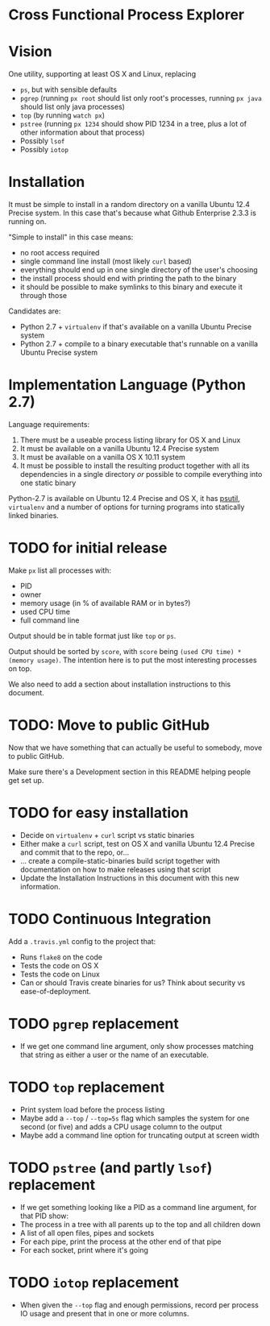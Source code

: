 # Cross Functional Process Explorer

# Vision
One utility, supporting at least OS X and Linux, replacing
* `ps`, but with sensible defaults
* `pgrep` (running `px root` should list only root's processes, running
`px java` should list only java processes)
* `top` (by running `watch px`)
* `pstree` (running `px 1234` should show PID 1234 in a tree, plus a lot of
other information about that process)
* Possibly `lsof`
* Possibly `iotop`

# Installation

It must be simple to install in a random directory on a vanilla
Ubuntu 12.4 Precise system. In this case that's because what Github Enterprise
2.3.3 is running on.

"Simple to install" in this case means:
* no root access required
* single command line install (most likely `curl` based)
* everything should end up in one single directory of the user's choosing
* the install process should end with printing the path to the binary
* it should be possible to make symlinks to this binary and execute it through
those

Candidates are:
* Python 2.7 + `virtualenv` if that's available on a vanilla Ubuntu Precise
system
* Python 2.7 + compile to a binary executable that's runnable on a vanilla
Ubuntu Precise system

# Implementation Language (Python 2.7)
Language requirements:
1. There must be a useable process listing library for OS X and Linux
2. It must be available on a vanilla Ubuntu 12.4 Precise system
3. It must be available on a vanilla OS X 10.11 system
4. It must be possible to install the resulting product together with all its
dependencies in a single directory *or* possible to compile everything into one
static binary

Python-2.7 is available on Ubuntu 12.4 Precise and OS X, it has
[psutil](https://pythonhosted.org/psutil/), `virtualenv` and a number of options
for turning programs into statically linked binaries.

# TODO for initial release
Make `px` list all processes with:
* PID
* owner
* memory usage (in % of available RAM or in bytes?)
* used CPU time
* full command line

Output should be in table format just like `top` or `ps`.

Output should be sorted by `score`, with `score` being `(used CPU time) *
(memory usage)`. The intention here is to put the most interesting processes on
top.

We also need to add a section about installation instructions to this document.

# TODO: Move to public GitHub
Now that we have something that can actually be useful to somebody, move to
public GitHub.

Make sure there's a Development section in this README helping people get set
up.

# TODO for easy installation
* Decide on `virtualenv` + `curl` script vs static binaries
* Either make a `curl` script, test on OS X and vanilla Ubuntu 12.4 Precise and
commit that to the repo, or...
* ... create a compile-static-binaries build script together with documentation
on how to make releases using that script
* Update the Installation Instructions in this document with this new
information.

# TODO Continuous Integration
Add a `.travis.yml` config to the project that:
* Runs `flake8` on the code
* Tests the code on OS X
* Tests the code on Linux
* Can or should Travis create binaries for us? Think about security vs
ease-of-deployment.

# TODO `pgrep` replacement
* If we get one command line argument, only show processes matching that string
as either a user or the name of an executable.

# TODO `top` replacement
* Print system load before the process listing
* Maybe add a `--top` / `--top=5s` flag which samples the system for one second
(or five) and adds a CPU usage column to the output
* Maybe add a command line option for truncating output at screen width

# TODO `pstree` (and partly `lsof`) replacement
* If we get something looking like a PID as a command line argument, for that
PID show:
 * The process in a tree with all parents up to the top and all children down
 * A list of all open files, pipes and sockets
 * For each pipe, print the process at the other end of that pipe
 * For each socket, print where it's going

# TODO `iotop` replacement
* When given the `--top` flag and enough permissions, record per process IO
usage and present that in one or more columns.
